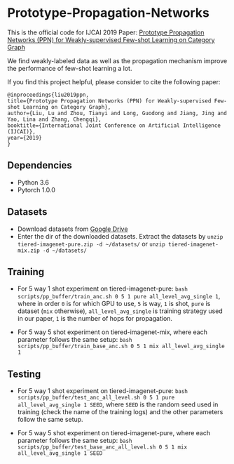# Prototype-Propagation-Networks
This is the official code for IJCAI 2019 Paper: [Prototype Propagation Networks (PPN) for Weakly-supervised Few-shot Learning on Category Graph](https://arxiv.org/pdf/1905.04042.pdf)

We find weakly-labeled data as well as the propagation mechanism improve the performance of few-shot learning a lot.

If you find this project helpful, please consider to cite the following paper: 
```
@inproceedings{liu2019ppn,
title={Prototype Propagation Networks (PPN) for Weakly-supervised Few-shot Learning on Category Graph},
author={Liu, Lu and Zhou, Tianyi and Long, Guodong and Jiang, Jing and Yao, Lina and Zhang, Chengqi},
booktitle={International Joint Conference on Artificial Intelligence (IJCAI)},
year={2019}
}
```

## Dependencies
 - Python 3.6
 - Pytorch 1.0.0

## Datasets
 - Download datasets from [Google Drive](https://drive.google.com/drive/folders/1F792DyPe4XJJejwXyfkL3EWab0VK_5a2?usp=sharing)
 - Enter the dir of the downloaded datasets. Extract the datasets by ```unzip tiered-imagenet-pure.zip -d ~/datasets/``` or ```unzip tiered-imagenet-mix.zip -d ~/datasets/```

## Training
- For 5 way 1 shot experiment on tiered-imagenet-pure:
  ```bash scripts/pp_buffer/train_anc.sh 0 5 1 pure all_level_avg_single 1```, where in order ```0``` is for which GPU to use, ```5``` is way, ```1``` is shot, ```pure``` is dataset (```mix``` otherwise), ```all_level_avg_single``` is training strategy used in our paper, ```1``` is the number of hops for propagation.

- For 5 way 5 shot experiment on tiered-imagenet-mix, where each parameter follows the same setup:
  ```bash scripts/pp_buffer/train_base_anc.sh 0 5 1 mix all_level_avg_single 1```

## Testing
- For 5 way 1 shot experiment on tiered-imagenet-pure:
  ```bash scripts/pp_buffer/test_anc_all_level.sh 0 5 1 pure all_level_avg_single 1 SEED```, where ```SEED``` is the random seed used in training (check the name of the training logs) and the other parameters follow the same setup.

- For 5 way 5 shot experiment on tiered-imagenet-pure, where each parameter follows the same setup:
  ```bash scripts/pp_buffer/test_base_anc_all_level.sh 0 5 1 mix all_level_avg_single 1 SEED```
